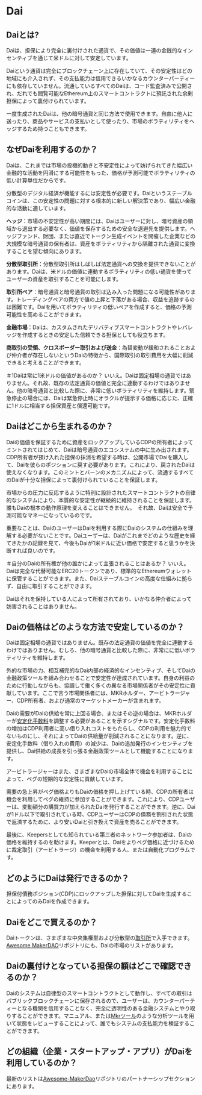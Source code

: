 # Dai
## Daiとは?
Daiは、担保により完全に裏付けされた通貨で、その価値は一連の金銭的なインセンティブを通じて米ドルに対して安定しています。

Daiという通貨は完全にブロックチェーン上に存在していて、その安定性はどの地域にも介入されず、その支払能力は信用できるいかなるカウンターパーティーにも依存していません。流通しているすべてのDaiは、コード監査済みで公開され、だれでも閲覧可能なEthereum上のスマートコントラクトに預託された余剰担保によって裏付けられています。

一度生成されたDaiは、他の暗号通貨と同じ方法で使用できます。自由に他人に送ったり、商品やサービスの支払いとして使ったり、市場のボラティリティをヘッジするため持つこともできます。

## なぜDaiを利用するのか？
Daiは、これまでは市場の投機的動きと不安定性によって妨げられてきた幅広い金融的な活動を円滑にする可能性をもった、価格が予測可能でボラティリティの低い計算単位だからです。

分散型のデジタル経済が機能するには安定性が必要です。Daiというステーブルコインは、この安定性の問題に対する根本的に新しい解決策であり、幅広い金融的な活動に適しています。

**ヘッジ**：市場の不安定性が高い期間には、Daiはユーザーに対し、暗号資産の領域から退出する必要なく、価値を保存するための安全な退避先を提供します。ヘッジファンド、財団、または直近でトークン生成イベントを開催した企業などの大規模な暗号通貨の保有者は、資産をボラティリティから隔離された通貨に変換することを望む傾向にあります。

**分散型取引所**：分散型取引所はしばしば法定通貨への交換を提供できないことがあります。Daiは、米ドルの価値に連動するボラティリティの低い通貨を使ってユーザーの資産を取引することを可能にします。

**取引所ペア**：暗号通貨と暗号通貨の取引は込み入った問題になる可能性があります。トレーディングペアの両方で値の上昇と下落がある場合、収益を追跡するのは困難です。Daiを用いてボラティリティの低いペアを作成すると、価格の予測可能性を高めることができます。

**金融市場**：Daiは、カスタムされたデリバティブスマートコントラクトやレバレッジを作成するときの安定した信頼できる担保としても役立ちます。

**商取引の受領、クロスボーダー取引および送金**：為替変動が緩和されることおよび仲介者が存在しないというDaiの特徴から、国際取引の取引費用を大幅に削減できると考えることができます。


＃1Daiは常に1米ドルの価値があるのか？
いいえ。Daiは固定相場の通貨ではありません。それ故、既存の法定通貨の価値と完全に連動するわけではありません。他の暗号通貨と比較した際に、非常に低いボラティリティを維持します。緊急停止の場合には、Daiは緊急停止時にオラクルが提示する価格に応じた、正確に1ドルに相当する担保資産と償還可能です。

## Daiはどこから生まれるのか？
Daiの価値を保証するために資産をロックアップしているCDPの所有者によってミントされてはじめて、Daiは暗号通貨のエコシステムの中に生み出されます。CDP所有者が預け入れた担保の抹消を希望する時は、公開市場でDaiを購入して、Daiを彼らのポジションに戻す必要があります。これにより、戻されたDaiは使えなくなります。このミントとバーンのメカニズムによって、流通するすべてのDaiが十分な担保によって裏付けられていることを保証します。

市場からの圧力に反応するように特別に設計されたスマートコントラクトの自律的なシステムにより、本質的な安定性が継続的に維持されることを保証します。誰もDaiの根本の動作原理を変えることはできません。　それ故、Daiは安全で予測可能なマネーになっているのです。

重要なことは、DaiのユーザーはDaiを利用する際にDaiのシステムの仕組みを理解する必要がないことです。Daiユーザーは、Daiがこれまでどのような歴史を経てきたかの記録を見て、今後もDaiが1米ドルに近い価格で安定すると思うかを決断すれば良いのです。

＃自分のDaiの所有権が他の誰かによって主張されることはあるか？
いいえ。Daiは完全な代替可能なERC20トークンであり、標準的なEthereumウォレットに保管することができます。また、Daiステーブルコインの高度な仕組みに拠らず、自由に取引することができます。

Daiはそれを保持している人によって所有されており、いかなる仲介者によって妨害されることはありません。

## Daiの価格はどのような方法で安定しているのか？
Daiは固定相場の通貨ではありません。既存の法定通貨の価値を完全に連動するわけではありません。むしろ、他の暗号通貨と比較した際に、非常にに低いボラティリティを維持します。

外的な市場の力、相互補完的なDai内部の経済的なインセンティブ、そしてDaiの金融政策ツールを組み合わせることで安定性が達成されています。自身の利益のために行動しながらも、協調して働く多くの異なる市場関係者がその安定性に貢献しています。ここで言う市場関係者には、MKRホルダー、アービトラージャー、CDP所有者、および通常のマーケットメーカーが含まれます。

Daiの需要がDaiの供給を常に上回る場合、またはその逆の場合は、MKRホルダーが[安定化手数料](./Stability-fee.md)を調整する必要があることを示すシグナルです。安定化手数料の増加はCDP利用者に高い借り入れコストをもたらし、CDPの利用を魅力的でないものにし、それによってDaiの供給量が削減されることになります。逆に、安定化手数料（借り入れの費用）の減少は、Daiの追加発行のインセンティブを提供し、Dai供給の成長を引っ張る金融政策ツールとして機能することになります。

アービトラージャーはまた、さまざまなDaiの市場全体で機会を利用することによって、ペグの短期的な安定性に貢献しています。

需要の急上昇がペグ価格よりもDaiの価格を押し上げている時、CDPの所有者は機会を利用してペグの維持に参加することができます。これにより、CDPユーザーは、変動額分の購買力が加えられたDaiを発行することができます。逆に、Daiが1ドル以下で取引されている時、CDPユーザーはCDPの債務を割引された状態で返済するために、より安いDaiと引き換えで資産を売ることができます。

最後に、Keepersとしても知られている第三者のネットワーク参加者は、Daiの価格を維持するのを助けます。Keeperとは、Daiをよりペグ価格に近づけるために裁定取引（アービトラージ）の機会を利用する人、または自動化プログラムです。

## どのようにDaiは発行できるのか？
担保付債務ポジション(CDP)にロックアップした担保に対してDaiを生成することによってのみDaiを作成できます。

## Daiをどこで買えるのか？
Daiトークンは、さまざまな中央集権型および分散型の[取引所](https://coinmarketcap.com/ja/currencies/dai/#markets)で入手できます。 [Awesome MakerDAO](https://github.com/makerdao/awesome-makerdao#trade-your-dai)リポジトリにも、Daiの市場のリストがあります。

## Daiの裏付けとなっている担保の額はどこで確認できるのか？
Daiのシステムは自律型のスマートコントラクトとして動作し、すべての取引はパブリックブロックチェーンに保存されるので、ユーザーは、カウンターパーティーとなる機関を信用することなく、完全に透明性のある金融システムとやり取りすることができます。マニュアル、または[Mkrツール](https://mkr.tools/)のような分析ツールを用いて状態をレビューすることによって、誰でもシステムの支払能力を検証することができます。

## どの組織（企業・スタートアップ・アプリ）がDaiを利用しているのか？
最新のリストは[Awesome-MakerDao](https://github.com/makerdao/awesome-makerdao)リポジトリのパートナーシップセクションにあります。
